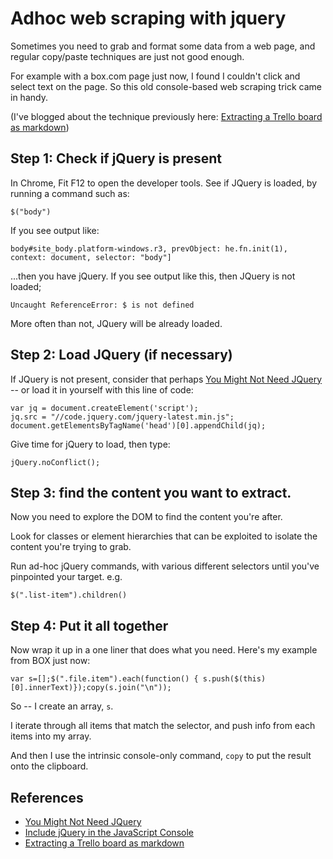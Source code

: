 # Adhoc web scraping with jquery

Sometimes you need to grab and format some data from a web page, and regular copy/paste techniques are just not good enough.

For example with a box.com page just now, I found I couldn't click and select text on the page. So this old console-based web scraping trick came in handy.

(I've blogged about the technique previously here: [Extracting a Trello board as markdown](http://www.secretgeek.net/trello_ws))


## Step 1: Check if jQuery is present

In Chrome, Fit F12 to open the developer tools. See if JQuery is loaded, by running a command such as:

	$("body")
	
If you see output like:

	body#site_body.platform-windows.r3, prevObject: he.fn.init(1), context: document, selector: "body"]	

...then you have jQuery. If you see output like this, then JQuery is not loaded;

	Uncaught ReferenceError: $ is not defined

	

	
More often than not, JQuery will be already loaded.

## Step 2: Load JQuery (if necessary)

If JQuery is not present, consider that perhaps [You Might Not Need JQuery](http://youmightnotneedjquery.com/) -- or load it in yourself with this line of code:


	var jq = document.createElement('script');
	jq.src = "//code.jquery.com/jquery-latest.min.js";
	document.getElementsByTagName('head')[0].appendChild(jq);


Give time for jQuery to load, then type:

	jQuery.noConflict();


## Step 3: find the content you want to extract.


Now you need to explore the DOM to find the content you're after.

Look for classes or element hierarchies that can be exploited to isolate the content you're trying to grab.

Run ad-hoc jQuery commands, with various different selectors until you've pinpointed your target. e.g.

    $(".list-item").children()


	
## Step 4: Put it all together

Now wrap it up in a one liner that does what you need. Here's my example from BOX just now:

    var s=[];$(".file.item").each(function() { s.push($(this)[0].innerText)});copy(s.join("\n"));

So -- I create an array, `s`. 

I iterate through all items that match the selector, and push info from each items into my array. 

And then I use the intrinsic console-only command, `copy` to put the result onto the clipboard.





## References

 * [You Might Not Need JQuery](http://youmightnotneedjquery.com/)
 * [Include jQuery in the JavaScript Console](https://stackoverflow.com/questions/7474354/include-jquery-in-the-javascript-console)
 * [Extracting a Trello board as markdown](http://www.secretgeek.net/trello_ws)